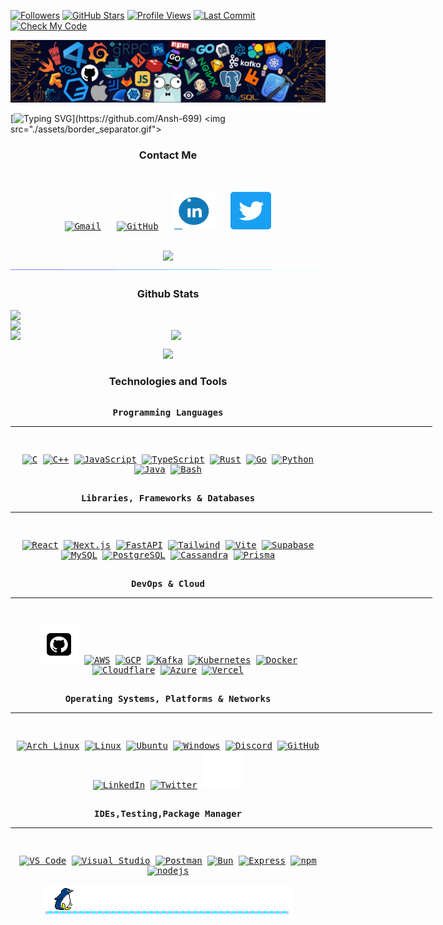 [![Followers](https://img.shields.io/github/followers/Ansh-699?label=Followers&style=social)](https://github.com/Ansh-699) [![GitHub Stars](https://img.shields.io/github/stars/Ansh-699?style=social)](https://github.com/Ansh-699?tab=repositories) [![Profile Views](https://komarev.com/ghpvc/?username=Ansh-699&label=Profile%20Views&color=0e75b6&style=flat)](https://github.com/Ansh-699) [![Last Commit](https://img.shields.io/github/last-commit/Ansh-699/Ansh-699?color=green)](https://github.com/Ansh-699) [![Check My Code](https://img.shields.io/badge/Check%20My%20Code-blue?style=flat&logo=github)](https://github.com/Ansh-699)




![MASTER-HEAD](./assets/header.png)

[![Typing SVG](https://readme-typing-svg.herokuapp.com?font=Poppins&pause=1000&color=BF91F3&width=850&height=40&lines=Hi+there+%F0%9F%91%8B%2C+I'm+Ansh%2C+Thanks+for+visiting!;If+you+like+my+work%2C+consider+giving+my+repos+a+%E2%AD%90+it+really+helps!)](https://github.com/Ansh-699)
<img src="./assets/border_separator.gif">

<div align="center">
  <h3>Contact Me</h3>
  <kbd>
    <div align="center">
      <p>
        <strong></strong><br><br>
        <a href="mailto:anshtyagi7845@gmail.com"><img src="https://skillicons.dev/icons?i=gmail" width="40" height="40" alt="Gmail" /></a>
        &nbsp;
        <a href="https://github.com/Ansh-699"><img src="https://skillicons.dev/icons?i=github" width="40" height="40" alt="GitHub" /></a>
        &nbsp;
        <a href="https://www.linkedin.com/in/ansh-tyagi7845/"><img src="./assets/linkedin.gif" width="65" height="60" alt="LinkedIn" /></a>
        &nbsp;
        <a href="https://x.com/Ansh7845"><img src="./assets/twitter.gif" width="65" height="60" alt="X" /></a>
      </p>
    </div>
  </kbd>
</div>


<br>
<div align="center">
  <img src="./assets/terminal.gif" />
</div>
<img src="./assets/border_separator.gif">

<!-- Github Stats -->
<div align="center">
  <h3>Github Stats</h3>

  <!-- Profile Summary and Streak -->
  <div style="display: flex; justify-content: center; gap: 0px; margin-bottom: 0px;">
    <img src="http://github-profile-summary-cards.vercel.app/api/cards/profile-details?username=Ansh-699&theme=tokyonight" width="680px" />
  </div>

  <div style="display: flex; justify-content: center; gap: 0px; margin-bottom: 0px;">
    <img src="https://streak-stats.demolab.com?user=Ansh-699&theme=tokyonight&hide_border=true" width="680px" />
  </div>

  <!-- Language Stats -->
  <!-- <div style="display: flex; justify-content: center; gap: 10px; margin-bottom: 10px;">
    <img src="http://github-profile-summary-cards.vercel.app/api/cards/repos-per-language?username=Ansh-699&theme=tokyonight" width="340px" />
    <img src="http://github-profile-summary-cards.vercel.app/api/cards/most-commit-language?username=Ansh-699&theme=tokyonight" width="340px" />
  </div> -->

  <!-- Activity Stats -->
  <div style="display: flex; justify-content: center; gap: 10px; margin-bottom: 10px;">
    <img src="http://github-profile-summary-cards.vercel.app/api/cards/stats?username=Ansh-699&theme=tokyonight" width="340px" />
    <img src="http://github-profile-summary-cards.vercel.app/api/cards/productive-time?username=Ansh-699&theme=tokyonight&utcOffset=+5.5" width="340px" />
  </div>

  <!-- Trophies -->
  </p>
 <div>
  <img src="https://github-profile-trophy.vercel.app/?username=Ansh-699&theme=tokyonight&no-frame=true&column=6&row=1&margin-w=10" width="680" />
</div>

  
</div>

<!-- Language and Tools -->

<div align="center">
  <h3>Technologies and Tools</h3>

  <kbd>
    <div align="center">
      <p>
        <br>
        <strong>Programming Languages</strong>
        <br>
        <hr width="675">
        <br>
        
  <a href="https://en.cppreference.com/w/c"><img src="https://skillicons.dev/icons?i=c" alt="C"/></a>
  <a href="https://en.cppreference.com/w/cpp"><img src="https://skillicons.dev/icons?i=cpp" alt="C++"  /></a>
  <a href="https://developer.mozilla.org/en-US/docs/Web/JavaScript"><img src="https://skillicons.dev/icons?i=js" alt="JavaScript"/></a>
  <a href="https://www.typescriptlang.org/docs/"><img src="https://skillicons.dev/icons?i=ts" alt="TypeScript"/></a>
  <a href="https://www.rust-lang.org/learn"><img src="https://skillicons.dev/icons?i=rust" alt="Rust"/></a>
  <a href="https://golang.org/doc/"><img src="https://skillicons.dev/icons?i=go" alt="Go"/></a>
  <a href="https://docs.python.org/"><img src="https://skillicons.dev/icons?i=py" alt="Python"/></a>
  <a href="https://docs.oracle.com/en/java/"><img src="https://skillicons.dev/icons?i=java" alt="Java"/></a>
  <a href="https://www.gnu.org/software/bash/manual/bash.html"><img src="https://skillicons.dev/icons?i=bash" alt="Bash"/></a>
      </p>
    </div>
  </kbd>

  <kbd>
    <div align="center">
      <p>
        <br>
        <strong>Libraries, Frameworks & Databases</strong>
        <br>
        <hr width="675">
        <br>
        
  <a href="https://reactjs.org/docs/"><img src="https://techstack-generator.vercel.app/react-icon.svg" alt="React" height="60" width = "65"/></a>
  <a href="https://nextjs.org/docs"><img src="https://skillicons.dev/icons?i=nextjs" alt="Next.js"/></a>
  <a href="https://fastapi.tiangolo.com/"><img src="https://skillicons.dev/icons?i=fastapi" alt="FastAPI"/></a>
  <a href="https://tailwindcss.com/docs"><img src="https://skillicons.dev/icons?i=tailwind" alt="Tailwind"/></a>
  <a href="https://vitejs.dev/guide/"><img src="https://skillicons.dev/icons?i=vite" alt="Vite"/></a>
  <a href="https://supabase.com/docs"><img src="https://skillicons.dev/icons?i=supabase" alt="Supabase"/></a>
  <a href="https://dev.mysql.com/doc/"><img src="https://skillicons.dev/icons?i=mysql" alt="MySQL"/></a>
  <a href="https://www.postgresql.org/docs/"><img src="https://skillicons.dev/icons?i=postgres" alt="PostgreSQL"/></a>
  <a href="https://cassandra.apache.org/doc/"><img src="https://skillicons.dev/icons?i=cassandra" alt="Cassandra"/></a>
  <a href="https://www.prisma.io/docs/"><img src="https://skillicons.dev/icons?i=prisma" alt="Prisma"/></a>
      </p>
    </div>
  </kbd>

  <kbd>
    <div align="center">
      <p>
        <br>
        <strong>DevOps & Cloud</strong>
        <br>
        <hr width="675">
        <br>
        
  <a href="https://docs.github.com/"><img src="./assets/Github.gif" alt="GitHub" height="60" width= "65"/></a>
  <a href="https://docs.aws.amazon.com/"><img src="https://techstack-generator.vercel.app/aws-icon.svg" alt="AWS"  height="60" width= "65"/></a>
  <a href="https://cloud.google.com/docs"><img src="https://skillicons.dev/icons?i=gcp" alt="GCP"/></a>
  <a href="https://kafka.apache.org/documentation/"><img src="https://skillicons.dev/icons?i=kafka" alt="Kafka"/></a>
  <a href="https://kubernetes.io/docs/"><img src="https://techstack-generator.vercel.app/kubernetes-icon.svg" alt="Kubernetes" height="60" width = "65" /></a>
  <a href="https://docs.docker.com/"><img src="https://techstack-generator.vercel.app/docker-icon.svg" alt="Docker" height="60" width= "65"/></a>
  <a href="https://developers.cloudflare.com/"><img src="https://skillicons.dev/icons?i=cloudflare" alt="Cloudflare"/></a>
  <a href="https://docs.microsoft.com/azure/"><img src="https://skillicons.dev/icons?i=azure" alt="Azure"/></a>
  <a href="https://vercel.com/docs"><img src="https://skillicons.dev/icons?i=vercel" alt="Vercel"/></a>
      </p>
    </div>
  </kbd>

  <kbd>
    <div align="center">
      <p>
        <br>
        <strong>Operating Systems, Platforms & Networks</strong>
        <br>
        <hr width="675">
        <br>
        
  <a href="https://wiki.archlinux.org/"><img src="https://skillicons.dev/icons?i=arch" alt="Arch Linux"/></a>
  <a href="https://www.linux.org/"><img src="https://skillicons.dev/icons?i=linux" alt="Linux"/></a>
  <a href="https://help.ubuntu.com/"><img src="https://skillicons.dev/icons?i=ubuntu" alt="Ubuntu"/></a>
  <a href="https://docs.microsoft.com/windows/"><img src="https://skillicons.dev/icons?i=windows" alt="Windows"/></a>
  <a href="https://discord.com/developers/docs"><img src="https://skillicons.dev/icons?i=discord" alt="Discord"/></a>
  <a href="https://docs.github.com/"><img src="https://skillicons.dev/icons?i=github" alt="GitHub"/></a>
  <a href="https://www.linkedin.com/"><img src="https://skillicons.dev/icons?i=linkedin" alt="LinkedIn"/></a>
  <a href="https://developer.twitter.com/"><img src="https://skillicons.dev/icons?i=twitter" alt="Twitter"/></a>
  <a href="https://stackoverflow.com/"><img src="./assets/stack.gif" alt="Stack Overflow" height="60" width= "65"/></a>
      </p>
    </div>
  </kbd>

  <kbd>
    <div align="center">
      <p>
        <br>
        <strong>IDEs,Testing,Package Manager  </strong>
        <br>
        <hr width="675">
        <br>
        
  <a href="https://code.visualstudio.com/docs"><img src="https://skillicons.dev/icons?i=vscode" alt="VS Code"/></a>
  <a href="https://docs.microsoft.com/visualstudio/"><img src="https://skillicons.dev/icons?i=visualstudio" alt="Visual Studio"/></a>
  <a href="https://learning.postman.com/docs/"><img src="https://skillicons.dev/icons?i=postman" alt="Postman"/></a>
   <a href="https://bun.sh/docs"><img src="https://skillicons.dev/icons?i=bun" alt="Bun"/></a>
  <a href="https://expressjs.com/"><img src="https://skillicons.dev/icons?i=express" alt="Express"/></a>
  <a href="https://docs.npmjs.com/"><img src="https://skillicons.dev/icons?i=npm" alt="npm"/></a>
    <a href="https://nodejs.org/docs/latest/api/"><img src="https://skillicons.dev/icons?i=nodejs" alt="nodejs"/></a>

  </kbd>

</div>
</div>


<div align="center">
  <img src="./assets/penguin.gif">
</div>



